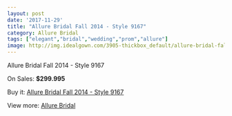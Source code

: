 ```yaml
---
layout: post
date: '2017-11-29'
title: "Allure Bridal Fall 2014 - Style 9167"
category: Allure Bridal
tags: ["elegant","bridal","wedding","prom","allure"]
image: http://img.idealgown.com/3905-thickbox_default/allure-bridal-fall-2014-style-9167.jpg
---
```

Allure Bridal Fall 2014 - Style 9167

On Sales: **$299.995**
<a href="https://www.idealgown.com/en/allure-bridal/1818-allure-bridal-fall-2014-style-9167.html"><amp-img layout="responsive" width="600" height="600" src="//img.idealgown.com/3905-thickbox_default/allure-bridal-fall-2014-style-9167.jpg" alt="Allure Bridal Fall 2014 - Style 9167 0" /></a>
<a href="https://www.idealgown.com/en/allure-bridal/1818-allure-bridal-fall-2014-style-9167.html"><amp-img layout="responsive" width="600" height="600" src="//img.idealgown.com/3908-thickbox_default/allure-bridal-fall-2014-style-9167.jpg" alt="Allure Bridal Fall 2014 - Style 9167 1" /></a>
<a href="https://www.idealgown.com/en/allure-bridal/1818-allure-bridal-fall-2014-style-9167.html"><amp-img layout="responsive" width="600" height="600" src="//img.idealgown.com/3907-thickbox_default/allure-bridal-fall-2014-style-9167.jpg" alt="Allure Bridal Fall 2014 - Style 9167 2" /></a>
<a href="https://www.idealgown.com/en/allure-bridal/1818-allure-bridal-fall-2014-style-9167.html"><amp-img layout="responsive" width="600" height="600" src="//img.idealgown.com/3906-thickbox_default/allure-bridal-fall-2014-style-9167.jpg" alt="Allure Bridal Fall 2014 - Style 9167 3" /></a>

Buy it: [Allure Bridal Fall 2014 - Style 9167](https://www.idealgown.com/en/allure-bridal/1818-allure-bridal-fall-2014-style-9167.html "Allure Bridal Fall 2014 - Style 9167")

View more: [Allure Bridal](https://www.idealgown.com/en/29-allure-bridal "Allure Bridal")